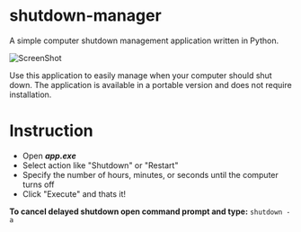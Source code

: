 # shutdown-manager
A simple computer shutdown management application written in Python.

![ScreenShot](https://mroxny.github.io/assets/images/sm_screenshot.jpg)

Use this application to easily manage when your computer should shut down. The application is available in a portable version and does not require installation.

Instruction
====
* Open ***app.exe***
* Select action like "Shutdown" or "Restart"
* Specify the number of hours, minutes, or seconds until the computer turns off
* Click "Execute" and thats it!


**To cancel delayed shutdown open command prompt and type:** `shutdown -a`
